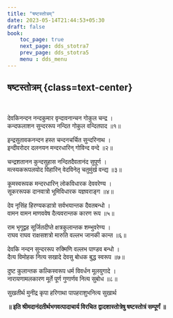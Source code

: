 ```yaml
---
title: "षष्टस्तोत्रम्‌"
date: 2023-05-14T21:44:53+05:30
draft: false
book:
    toc_page: true
    next_page: dds_stotra7
    prev_page: dds_stotra5
    menu : dds_menu
---
```




## षष्टस्तोत्रम्‌ {class=text-center}

<br/>


देवकिनन्दन नन्दकुमार वृन्दावनान्चन गोकुल चन्द्र ।  
कन्दफलाशन सुन्दररूप नन्दित गोकुल वन्दितपाद ॥१॥

इन्द्रसुतावकनन्दन हस्त चन्दनचर्चित सुन्दरिनाथ ।  
इन्दीवरोदर दलनयन मन्दरधारिन्‌ गोविन्द वन्दे ॥२॥

चन्द्रशतानन कुन्दसुहास नन्दितदैवतानंद सुपूर्ण ।  
मत्स्यकरूपलयोद विहारिन्‌ वेदविनेतृ चतुमुंर्ख वन्द्य ॥३॥

कूमस्वरूपक मन्दरधारिन्‌ लोकविधारक देववरेण्य ।  
सूकररूपक दानवात्रो भूमिविधारक यज्ञवराङ्ग ॥४॥

देव नृसिंह हिरण्यकडात्रो सर्वभयान्तक दैवतबन्धो ।  
वामन वामन माणववेष दैत्यवरान्तक कारण रूप ॥५॥

राम भृगूद्वह सूर्जितदीप्ते क्षत्रकुलान्तक शम्भुवरेण्य ।  
राघव राघव राक्षसशत्रो मारुति वल्लभ जानकी कान्त ॥६॥

देवकि नन्दन सुन्दररूप रुक्मिणि वल्लभ पाण्डव बन्धो ।  
दैत्य विमोहक नित्य सखादे देवसु बोधक बुद्ध स्वरूप ॥७॥

दुष्ट कुलान्तक कल्किस्वरूप धर्म विवर्धन मूलयुगादे ।  
नारायणामलकारण मूर्ते पूर्ण गुणार्णव नित्य सुबोध ॥८॥

सुखतीर्थ मुनीद्र कृपा हरिगाथा पापहराशुभनित्य सुखार्थ

**॥ इति श्रीमदानंदतीर्थभगवत्पादाचार्य विरचित**
**द्वादशास्तोत्रेषु षष्टस्तोत्रं सम्पूर्णं ॥**
